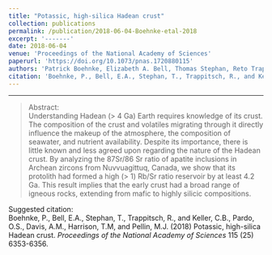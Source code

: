 ```yaml
---
title: "Potassic, high-silica Hadean crust"
collection: publications
permalink: /publication/2018-06-04-Boehnke-etal-2018
excerpt: '-------'
date: 2018-06-04
venue: 'Proceedings of the National Academy of Sciences'
paperurl: 'https://doi.org/10.1073/pnas.1720880115'
authors: 'Patrick Boehnke, Elizabeth A. Bell, Thomas Stephan, Reto Trappitsch, C. Brenhin Keller, Olivia S. Pardo, Andrew M. Davis, T. Mark Harrison, and Michael J. Pellin'
citation: 'Boehnke, P., Bell, E.A., Stephan, T., Trappitsch, R., and Keller, C.B., Pardo, O.S., Davis, A.M., Harrison, T.M, and Pellin, M.J. (2018) Potassic, high-silica Hadean crust. <i>Proceedings of the National Academy of Sciences</i> 115 (25) 6353-6356.'
---
```


-------

>Abstract: <br/>Understanding Hadean (> 4 Ga) Earth requires knowledge of its crust. The composition of the crust and volatiles migrating through it directly influence the makeup of the atmosphere, the composition of seawater, and nutrient availability. Despite its importance, there is little known and less agreed upon regarding the nature of the Hadean crust. By analyzing the 87Sr/86 Sr ratio of apatite inclusions in Archean zircons from Nuvvuagittuq, Canada, we show that its protolith had formed a high (> 1) Rb/Sr ratio reservoir by at least 4.2 Ga. This result implies that the early crust had a broad range of igneous rocks, extending from mafic to highly silicic compositions.

Suggested citation: <br/>Boehnke, P., Bell, E.A., Stephan, T., Trappitsch, R., and Keller, C.B., Pardo, O.S., Davis, A.M., Harrison, T.M, and Pellin, M.J. (2018) Potassic, high-silica Hadean crust. <i>Proceedings of the National Academy of Sciences</i> 115 (25) 6353-6356.